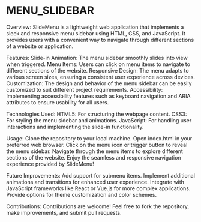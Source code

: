 # MENU_SLIDEBAR
Overview:
SlideMenu is a lightweight web application that implements a sleek and responsive menu sidebar using HTML, CSS, and JavaScript. It provides users with a convenient way to navigate through different sections of a website or application.

Features:
Slide-in Animation: The menu sidebar smoothly slides into view when triggered.
Menu Items: Users can click on menu items to navigate to different sections of the website.
Responsive Design: The menu adapts to various screen sizes, ensuring a consistent user experience across devices.
Customization: The design and behavior of the menu sidebar can be easily customized to suit different project requirements.
Accessibility: Implementing accessibility features such as keyboard navigation and ARIA attributes to ensure usability for all users.

Technologies Used:
HTML5: For structuring the webpage content.
CSS3: For styling the menu sidebar and animations.
JavaScript: For handling user interactions and implementing the slide-in functionality.

Usage:
Clone the repository to your local machine.
Open index.html in your preferred web browser.
Click on the menu icon or trigger button to reveal the menu sidebar.
Navigate through the menu items to explore different sections of the website.
Enjoy the seamless and responsive navigation experience provided by SlideMenu!

Future Improvements:
Add support for submenu items.
Implement additional animations and transitions for enhanced user experience.
Integrate with JavaScript frameworks like React or Vue.js for more complex applications.
Provide options for theme customization and color schemes.

Contributions:
Contributions are welcome! Feel free to fork the repository, make improvements, and submit pull requests.
